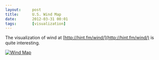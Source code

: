 ```yaml
---
layout:     post
title:      U.S. Wind Map
date:       2012-03-31 00:01
tags:       [visualization]
---
```


The visualization of wind at
[http://hint.fm/wind/](http://hint.fm/wind/) is quite interesting.

[![Wind Map](https://media-cache-ak0.pinimg.com/550x/c2/4c/1e/c24c1e3c7bd51d7a4d31171182c17c89.jpg)](http://pinterest.com/pin/44543483784568386/)
